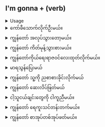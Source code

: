 ## I'm gonna + (verb)

<details>
<summary>Usage</summary>
The word 'gonna' is incorrect grammatically. The equivalent in proper grammar would be 'going to.' When using the word 'gonna' you are telling someone what you are planning to do at that moment or in the near future.
'gonna' ဟူသော စကားလုံးသည် သဒ္ဒါအရ မမှန်ပါ။ သင့်လျော်သောသဒ္ဒါ၌ ညီမျှသော 'သွား' ဖြစ်ပေလိမ့်မည်။ 'gonna' ဟူသော စကားလုံးကို သုံးသောအခါတွင် သင်သည် တစ်စုံတစ်ဦးအား သင်ဘာလုပ်ရန် စီစဉ်ထားသည် သို့မဟုတ် မဝေးတော့သော အနာဂတ်တွင် သင့်အား ပြောပြနေပါသည်။
</details>

<details>
<summary>ကော်ဖီသောက်လိုက်ဦးမယ်။</summary>
"I'm gonna have some coffee."
</details>
<details>
<summary>ကျွန်တော် အလုပ်သွားတော့မယ်။</summary>

"I'm gonna go to work."
</details>
<details>
<summary>ကျွန်တော် ကိတ်မုန့်သွားစားမယ်။</summary>

"I'm gonna eat some cake."
</details>
<details>
<summary>ကျွန်​​တော်​ကိုယ်​​ရေးရာဇဝင်​​လေးထုတ်​လိုက်​မယ်​။</summary>

"I'm gonna send out my resume."
</details>
<details>
<summary>မာရသွန်ပြေးမယ်</summary>

"I'm gonna run a marathon."
</details>
<details>
<summary>ကျွန်တော် သူ့ကို ညစာစားခိုင်းလိုက်မယ်</summary>

"I'm gonna ask her out for dinner."
</details>
<details>
<summary>ကျွန်တော် ဆေးလိပ်ဖြတ်မယ်</summary>

"I'm gonna stop smoking."
</details>
<details>
<summary>ငါ့သူငယ်ချင်းတွေကို ငါကူညီမယ်။</summary>

"I'm gonna help my friends."
</details>
<details>
<summary>ကျွန်တော် ရေကူးသင်တန်းတက်မယ်။</summary>

"I'm gonna take swim lessons."
</details>
<details>
<summary>ကျွန်တော် စာအုပ်တစ်အုပ်ဖတ်မယ်။</summary>

"I'm gonna read a book."
</details>